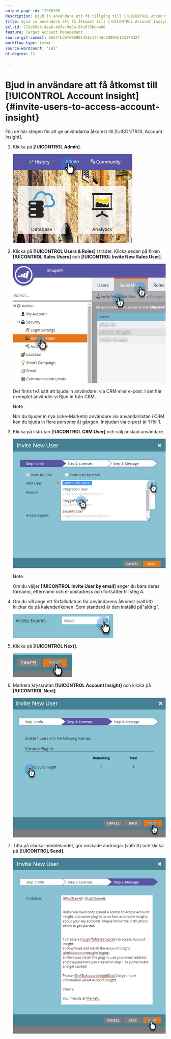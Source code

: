 ```yaml
---
unique-page-id: 12980105
description: Bjud in användare att få tillgång till [!UICONTROL Account Insight] - Marketo Docs - produktdokumentation
title: Bjud in användare att få åtkomst till [!UICONTROL Account Insight]
exl-id: 772e50d6-4ae8-4d3e-9d6a-9bc075bd4a06
feature: Target Account Management
source-git-commit: 0d37fbdb7d08901458c1744dc68893e155176327
workflow-type: tm+mt
source-wordcount: '143'
ht-degree: 1%

---
```


# Bjud in användare att få åtkomst till [!UICONTROL Account Insight] {#invite-users-to-access-account-insight}

Följ de här stegen för att ge användarna åtkomst till [!UICONTROL Account Insight].

1. Klicka på **[!UICONTROL Admin]**.

   ![](assets/admin-1.png)

1. Klicka på **[!UICONTROL Users & Roles]** i trädet. Klicka sedan på fliken **[!UICONTROL Sales Users]** och **[!UICONTROL Invite New Sales User]**.

   ![](assets/two-6.png)

   Det finns två sätt att bjuda in användare: via CRM eller e-post. I det här exemplet använder vi Bjud in från CRM.

   >[!NOTE]
   >
   >När du bjuder in nya (icke-Marketo) användare via användarlistan i CRM kan du bjuda in flera personer åt gången. Inbjudan via e-post är 1 för 1.

1. Klicka på listrutan **[!UICONTROL CRM User]** och välj önskad användare.

   ![](assets/three-5.png)

   >[!NOTE]
   >
   >Om du väljer **[!UICONTROL Invite User by email]** anger du bara deras förnamn, efternamn och e-postadress och fortsätter till steg 4.

1. Om du vill ange ett förfallodatum för användarens åtkomst (valfritt) klickar du på kalenderikonen. Som standard är den inställd på&quot;aldrig&quot;.

   ![](assets/four-5.png)

1. Klicka på **[!UICONTROL Next]**.

   ![](assets/five-5.png)

1. Markera kryssrutan **[!UICONTROL Account Insight]** och klicka på **[!UICONTROL Next]**.

   ![](assets/six-3.png)

1. Titta på skicka-meddelandet, gör önskade ändringar (valfritt) och klicka på **[!UICONTROL Send]**.

   ![](assets/seven-2.png)
